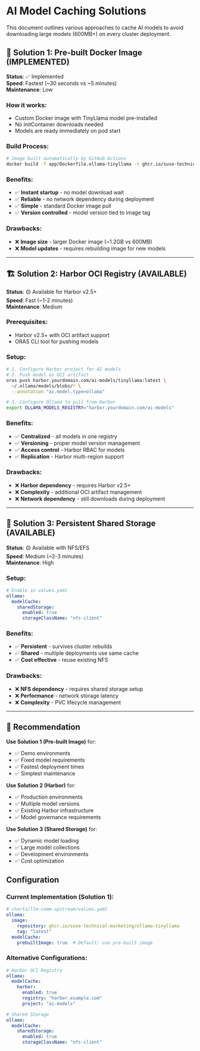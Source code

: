 # AI Model Caching Solutions

This document outlines various approaches to cache AI models to avoid downloading large models (600MB+) on every cluster deployment.

## 🚀 Solution 1: Pre-built Docker Image (IMPLEMENTED)

**Status**: ✅ Implemented  
**Speed**: Fastest (~30 seconds vs ~5 minutes)  
**Maintenance**: Low

### How it works:
- Custom Docker image with TinyLlama model pre-installed
- No initContainer downloads needed
- Models are ready immediately on pod start

### Build Process:
```bash
# Image built automatically by GitHub Actions
docker build -f app/Dockerfile.ollama-tinyllama -t ghcr.io/suse-technical-marketing/ollama-tinyllama:latest .
```

### Benefits:
- ✅ **Instant startup** - no model download wait
- ✅ **Reliable** - no network dependency during deployment
- ✅ **Simple** - standard Docker image pull
- ✅ **Version controlled** - model version tied to image tag

### Drawbacks:
- ❌ **Image size** - larger Docker image (~1.2GB vs 600MB)
- ❌ **Model updates** - requires rebuilding image for new models

---

## 🏗️ Solution 2: Harbor OCI Registry (AVAILABLE)

**Status**: 🟡 Available for Harbor v2.5+  
**Speed**: Fast (~1-2 minutes)  
**Maintenance**: Medium

### Prerequisites:
- Harbor v2.5+ with OCI artifact support
- ORAS CLI tool for pushing models

### Setup:
```bash
# 1. Configure Harbor project for AI models
# 2. Push model as OCI artifact
oras push harbor.yourdomain.com/ai-models/tinyllama:latest \
  ~/.ollama/models/blobs/* \
  --annotation "ai.model.type=ollama"

# 3. Configure Ollama to pull from Harbor
export OLLAMA_MODELS_REGISTRY="harbor.yourdomain.com/ai-models"
```

### Benefits:
- ✅ **Centralized** - all models in one registry
- ✅ **Versioning** - proper model version management
- ✅ **Access control** - Harbor RBAC for models
- ✅ **Replication** - Harbor multi-region support

### Drawbacks:
- ❌ **Harbor dependency** - requires Harbor v2.5+
- ❌ **Complexity** - additional OCI artifact management
- ❌ **Network dependency** - still downloads during deployment

---

## 💾 Solution 3: Persistent Shared Storage (AVAILABLE)

**Status**: 🟡 Available with NFS/EFS  
**Speed**: Medium (~2-3 minutes)  
**Maintenance**: High

### Setup:
```yaml
# Enable in values.yaml
ollama:
  modelCache:
    sharedStorage:
      enabled: true
      storageClassName: "nfs-client"
```

### Benefits:
- ✅ **Persistent** - survives cluster rebuilds
- ✅ **Shared** - multiple deployments use same cache
- ✅ **Cost effective** - reuse existing NFS

### Drawbacks:
- ❌ **NFS dependency** - requires shared storage setup
- ❌ **Performance** - network storage latency
- ❌ **Complexity** - PVC lifecycle management

---

## 🎯 Recommendation

**Use Solution 1 (Pre-built Image)** for:
- ✅ Demo environments
- ✅ Fixed model requirements
- ✅ Fastest deployment times
- ✅ Simplest maintenance

**Use Solution 2 (Harbor)** for:
- ✅ Production environments
- ✅ Multiple model versions
- ✅ Existing Harbor infrastructure
- ✅ Model governance requirements

**Use Solution 3 (Shared Storage)** for:
- ✅ Dynamic model loading
- ✅ Large model collections
- ✅ Development environments
- ✅ Cost optimization

## Configuration

### Current Implementation (Solution 1):
```yaml
# charts/llm-comm-upstream/values.yaml
ollama:
  image:
    repository: ghcr.io/suse-technical-marketing/ollama-tinyllama
    tag: "latest"
  modelCache:
    prebuiltImage: true  # Default: use pre-built image
```

### Alternative Configurations:
```yaml
# Harbor OCI Registry
ollama:
  modelCache:
    harbor:
      enabled: true
      registry: "harbor.example.com"
      project: "ai-models"

# Shared Storage
ollama:
  modelCache:
    sharedStorage:
      enabled: true
      storageClassName: "nfs-client"
```